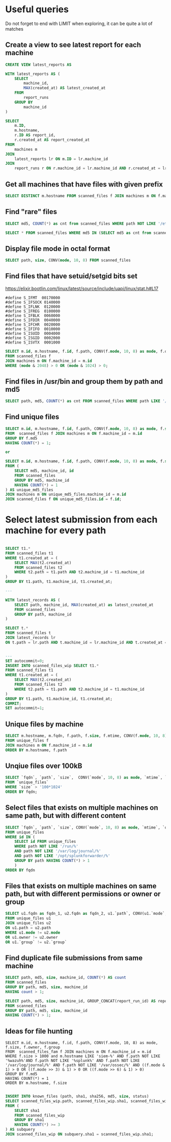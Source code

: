 # Useful queries

Do not forget to end with LIMIT when exploring, it can be quite a lot of matches

## Create a view to see latest report for each machine

```sql
CREATE VIEW latest_reports AS

WITH latest_reports AS (
    SELECT
        machine_id,
        MAX(created_at) AS latest_created_at
    FROM
        report_runs
    GROUP BY
        machine_id
)

SELECT
    m.ID,
    m.hostname,
    r.ID AS report_id,
    r.created_at AS report_created_at
FROM
    machines m
JOIN
    latest_reports lr ON m.ID = lr.machine_id
JOIN
    report_runs r ON r.machine_id = lr.machine_id AND r.created_at = lr.latest_created_at
```

## Get all machines that have files with given prefix

```sql
SELECT DISTINCT m.hostname FROM scanned_files f JOIN machines m ON f.machine_id = m.id WHERE f.path LIKE '/var/lib/mysql%'
```

## Find "rare" files

```sql
SELECT md5, COUNT(*) as cnt from scanned_files WHERE path NOT LIKE '/etc/%' AND path NOT LIKE '/var/lib/docker/%' AND path NOT LIKE '/var/lib/kubelet/pods/%' AND size > 1024*100 GROUP BY md5 HAVING cnt < 10 ORDER BY cnt ASC;

SELECT * FROM scanned_files WHERE md5 IN (SELECT md5 as cnt from scanned_files WHERE path NOT LIKE '/etc/%' AND path NOT LIKE '/var/lib/docker/%' AND path NOT LIKE '/var/lib/kubelet/pods/%' AND size > 1024*100 GROUP BY md5 HAVING cnt < 10);
```

## Display file mode in octal format

```sql
SELECT path, size, CONV(mode, 10, 8) FROM scanned_files
```

## Find files that have setuid/setgid bits set

https://elixir.bootlin.com/linux/latest/source/include/uapi/linux/stat.h#L17

```
#define S_IFMT  00170000
#define S_IFSOCK 0140000
#define S_IFLNK	 0120000
#define S_IFREG  0100000
#define S_IFBLK  0060000
#define S_IFDIR  0040000
#define S_IFCHR  0020000
#define S_IFIFO  0010000
#define S_ISUID  0004000
#define S_ISGID  0002000
#define S_ISVTX  0001000
```

```sql
SELECT m.id, m.hostname, f.id, f.path, CONV(f.mode, 10, 8) as mode, f.owner, f.group
FROM scanned_files f 
JOIN machines m ON f.machine_id = m.id
WHERE (mode & 2048) > 0 OR (mode & 1024) > 0;
```

## Find files in /usr/bin and group them by path and md5

```sql
SELECT path, md5, COUNT(*) as cnt FROM scanned_files WHERE path LIKE '/usr/bin/%' GROUP BY path, md5 ORDER BY path, cnt ASC
```

## Find unique files

```sql
SELECT m.id, m.hostname, f.id, f.path, CONV(f.mode, 10, 8) as mode, f.size, f.owner, f.group
FROM  scanned_files f JOIN machines m ON f.machine_id = m.id
GROUP BY f.md5
HAVING COUNT(*) = 1;

or

SELECT m.id, m.hostname, f.id, f.path, CONV(f.mode, 10, 8) as mode, f.size, f.owner, f.group
FROM (
    SELECT md5, machine_id, id
    FROM scanned_files
    GROUP BY md5, machine_id
    HAVING COUNT(*) = 1
) AS unique_md5_files
JOIN machines m ON unique_md5_files.machine_id = m.id
JOIN scanned_files f ON unique_md5_files.id = f.id;
```


# Select latest submission from each machine for every path

```sql

SELECT t1.*
FROM scanned_files t1
WHERE t1.created_at = (
    SELECT MAX(t2.created_at)
    FROM scanned_files t2
    WHERE t2.path = t1.path AND t2.machine_id = t1.machine_id
)
GROUP BY t1.path, t1.machine_id, t1.created_at;

---

WITH latest_records AS (
    SELECT path, machine_id, MAX(created_at) as latest_created_at
    FROM scanned_files
    GROUP BY path, machine_id
)

SELECT t.*
FROM scanned_files t
JOIN latest_records lr
ON t.path = lr.path AND t.machine_id = lr.machine_id AND t.created_at = lr.latest_created_at;


---
SET autocommit=0;
INSERT INTO scanned_files_wip SELECT t1.*
FROM scanned_files t1
WHERE t1.created_at = (
    SELECT MAX(t2.created_at)
    FROM scanned_files t2
    WHERE t2.path = t1.path AND t2.machine_id = t1.machine_id
)
GROUP BY t1.path, t1.machine_id, t1.created_at;
COMMIT;
SET autocommit=1;

```


## Unique files by machine
    
```sql
SELECT m.hostname, m.fqdn, f.path, f.size, f.mtime, CONV(f.mode, 10, 8) as mode, f.owner as gid, f.`group` as gid 
FROM unique_files f 
JOIN machines m ON f.machine_id = m.id 
ORDER BY m.hostname, f.path
```

## Unqiue files over 100kB
```sql
SELECT `fqdn`, `path`, `size`,  CONV(`mode`, 10, 8) as mode, `mtime`, `owner`, `group`, `md5`, `sha1`, `sha256` 
FROM `unique_files` 
WHERE `size` > '100*1024'
ORDER BY fqdn;
```

## Select files that exists on multiple machines on same path, but with different content

```sql
SELECT `fqdn`, `path`, `size`, CONV(`mode`, 10, 8) as mode, `mtime`, `owner`, `group`, `md5`, `sha1`, `sha256` 
FROM unique_files 
WHERE id IN (
    SELECT id FROM unique_files 
    WHERE path NOT LIKE '/run/%' 
    AND path NOT LIKE '/var/log/journal/%' 
    AND path NOT LIKE '/opt/splunkforwarder/%' 
    GROUP BY path HAVING COUNT(*) > 1 
    )
ORDER BY fqdn
```


## Files that exists on multiple machines on same path, but with different permissions or owner or group

```sql
SELECT u1.fqdn as fqdn_1, u2.fqdn as fqdn_2, u1.`path`, CONV(u1.`mode`, 10, 8) as mode_1, CONV(u2.`mode`, 10, 8) as mode_2,  u1.`owner` as uid_1, u2.owner as uid_2, u1.`group` as gid_1, u2.`group` as gid_2, u1.`md5` as md5_1, u2.`md5` as md5_2 
FROM unique_files u1
JOIN unique_files u2
ON u1.path = u2.path
WHERE u1.mode != u2.mode
OR u1.owner != u2.owner
OR u1.`group` != u2.`group`
```


## Find duplicate file submissions from same machine

```sql
SELECT path, md5, size, machine_id, COUNT(*) AS count
FROM scanned_files
GROUP BY path, md5, size, machine_id
HAVING count > 1;

SELECT path, md5, size, machine_id, GROUP_CONCAT(report_run_id) AS report_run_ids
FROM scanned_files
GROUP BY path, md5, size, machine_id
HAVING COUNT(*) > 1;

```

## Ideas for file hunting

```
SELECT m.id, m.hostname, f.id, f.path, CONV(f.mode, 10, 8) as mode, f.size, f.owner, f.group
FROM  scanned_files_fam f JOIN machines m ON f.machine_id = m.id
WHERE f.size > 1000 and m.hostname LIKE 'siem-%' AND f.path NOT LIKE '%wazuh%'AND f.path NOT LIKE '%splunk%' AND f.path NOT LIKE '/var/log/journal/%' AND f.path NOT LIKE '/var/ossec/%' AND ((f.mode & 1) > 0 OR ((f.mode >> 3) & 1) > 0 OR ((f.mode >> 6) & 1) > 0)
GROUP BY f.md5
HAVING COUNT(*) = 1
ORDER BY m.hostname, f.size
```


```sql

INSERT INTO known_files (path, sha1, sha256, md5, size, status)
SELECT scanned_files_wip.path, scanned_files_wip.sha1, scanned_files_wip.sha256, scanned_files_wip.md5, scanned_files_wip.size, 100 as status
FROM (
    SELECT sha1
    FROM scanned_files_wip
    GROUP BY sha1
    HAVING COUNT(*) >= 3
) AS subquery
JOIN scanned_files_wip ON subquery.sha1 = scanned_files_wip.sha1;


```